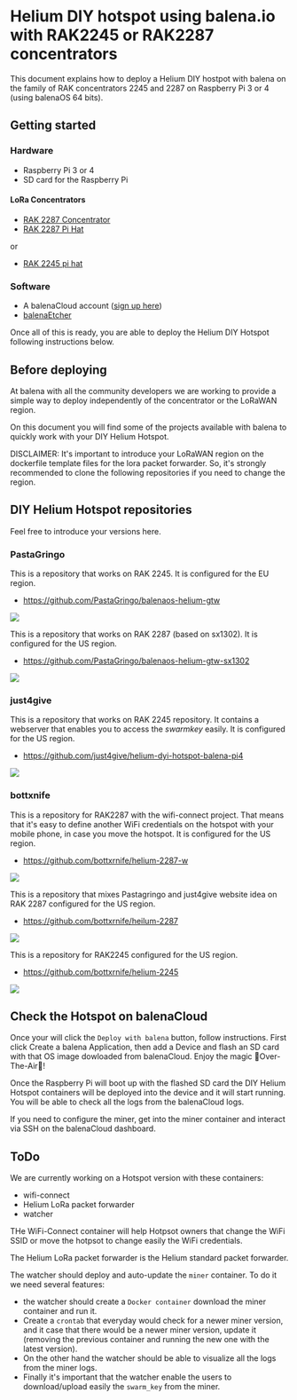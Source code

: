 # Helium DIY hotspot using balena.io with RAK2245 or RAK2287 concentrators

This document explains how to deploy a Helium DIY hostpot with balena on the family of RAK concentrators 2245 and 2287 on Raspberry Pi 3 or 4 (using balenaOS 64 bits).

## Getting started

### Hardware

* Raspberry Pi 3 or 4
* SD card for the Raspberry Pi

#### LoRa Concentrators

* [RAK 2287 Concentrator](https://store.rakwireless.com/products/rak2287-lpwan-gateway-concentrator-module)
* [RAK 2287 Pi Hat](https://store.rakwireless.com/products/rak2287-pi-hat)

or

* [RAK 2245 pi hat](https://store.rakwireless.com/products/rak2245-pi-hat)

### Software

* A balenaCloud account ([sign up here](https://dashboard.balena-cloud.com/))
* [balenaEtcher](https://balena.io/etcher)

Once all of this is ready, you are able to deploy the Helium DIY Hotspot following instructions below.


## Before deploying

At balena with all the community developers we are working to provide a simple way to deploy independently of the concentrator or the LoRaWAN region.

On this document you will find some of the projects available with balena to quickly work with your DIY Helium Hotspot.

DISCLAIMER: It's important to introduce your LoRaWAN region on the dockerfile template files for the lora packet forwarder. So, it's strongly recommended to clone the following repositories if you need to change the region.



## DIY Helium Hotspot repositories

Feel free to introduce your versions here.

### PastaGringo

This is a repository that works on RAK 2245. It is configured for the EU region.

* https://github.com/PastaGringo/balenaos-helium-gtw 

[![](https://www.balena.io/deploy.png)](https://dashboard.balena-cloud.com/deploy?repoUrl=https://github.com/PastaGringo/balenaos-helium-gtw)

This is a repository that works on RAK 2287 (based on sx1302). It is configured for the US region.

* https://github.com/PastaGringo/balenaos-helium-gtw-sx1302

[![](https://www.balena.io/deploy.png)](https://dashboard.balena-cloud.com/deploy?repoUrl=https://github.com/PastaGringo/balenaos-helium-gtw-sx1302)


### just4give

This is a repository that works on RAK 2245 repository. It contains a webserver that enables you to access the _swarmkey_ easily. It is configured for the US region.

* https://github.com/just4give/helium-dyi-hotspot-balena-pi4

[![](https://www.balena.io/deploy.png)](https://dashboard.balena-cloud.com/deploy?repoUrl=https://github.com/just4give/helium-dyi-hotspot-balena-pi4)


### bottxnife

This is a repository for RAK2287 with the wifi-connect project. That means that it's easy to define another WiFi credentials on the hotspot with your mobile phone, in case you move the hotspot. It is configured for the US region.

* https://github.com/bottxrnife/helium-2287-w

[![](https://www.balena.io/deploy.png)](https://dashboard.balena-cloud.com/deploy?repoUrl=https://github.com/bottxrnife/helium-2287-w)


This is a repository that mixes Pastagringo and just4give website idea on RAK 2287 configured for the US region.

* https://github.com/bottxrnife/heilum-2287

[![](https://www.balena.io/deploy.png)](https://dashboard.balena-cloud.com/deploy?repoUrl=https://github.com/bottxrnife/heilum-2287)

This is a repository for RAK2245 configured for the US region.

* https://github.com/bottxrnife/helium-2245

[![](https://www.balena.io/deploy.png)](https://dashboard.balena-cloud.com/deploy?repoUrl=https://github.com/bottxrnife/helium-2245)


## Check the Hotspot on balenaCloud

Once your will click the ```Deploy with balena``` button, follow instructions. First click Create a balena Application, then add a Device and flash an SD card with that OS image dowloaded from balenaCloud. Enjoy the magic 🌟Over-The-Air🌟!

Once the Raspberry Pi will boot up with the flashed SD card the DIY Helium Hotspot containers will be deployed into the device and it will start running. You will be able to check all the logs from the balenaCloud logs.

If you need to configure the miner, get into the miner container and interact via SSH on the balenaCloud dashboard.

## ToDo

We are currently working on a Hotspot version with these containers:

* wifi-connect
* Helium LoRa packet forwarder
* watcher

THe WiFi-Connect container will help Hotpsot owners that change the WiFi SSID or move the hotpsot to change easily the WiFi credentials.

The Helium LoRa packet forwarder is the Helium standard packet forwarder.

The watcher should deploy and auto-update the ```miner``` container. To do it we need several features:
- the watcher should create a ```Docker container``` download the miner container and run it. 
- Create a ```crontab``` that everyday would check for a newer miner version, and it case that there would be a newer miner version, update it (removing the previous container and running the new one with the latest version). 
- On the other hand the watcher should be able to visualize all the logs from the miner logs. 
- Finally it's important that the watcher enable the users to download/upload easily the ```swarm_key``` from the miner.


